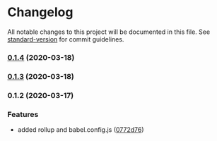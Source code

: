 # Changelog

All notable changes to this project will be documented in this file. See [standard-version](https://github.com/conventional-changelog/standard-version) for commit guidelines.

### [0.1.4](https://github.com/gcaaa31928/vue-lazy-ref/compare/v0.1.3...v0.1.4) (2020-03-18)

### [0.1.3](https://github.com/gcaaa31928/vue-lazy-ref/compare/v0.1.2...v0.1.3) (2020-03-18)

### 0.1.2 (2020-03-17)


### Features

* added rollup and babel.config.js ([0772d76](https://github.com/gcaaa31928/vue-lazy-ref/commit/0772d76517a64d443f36a2d0a92819b61ef5e50a))
